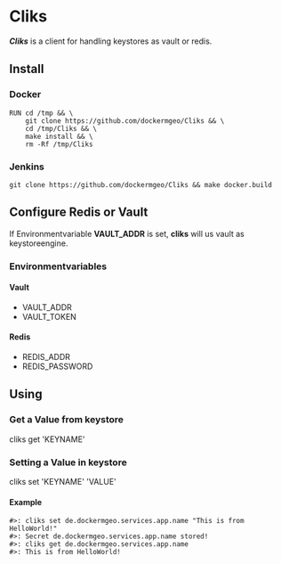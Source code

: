 # Cliks
***Cliks*** is a client for handling keystores as vault or redis.



## Install

### Docker
```
RUN cd /tmp && \
    git clone https://github.com/dockermgeo/Cliks && \
    cd /tmp/Cliks && \
    make install && \
    rm -Rf /tmp/Cliks
```
### Jenkins
```
git clone https://github.com/dockermgeo/Cliks && make docker.build
```


## Configure Redis or Vault
If Environmentvariable **VAULT_ADDR** is set, **cliks** will us vault as keystoreengine.


### Environmentvariables

#### Vault
- VAULT_ADDR
- VAULT_TOKEN

#### Redis
- REDIS_ADDR
- REDIS_PASSWORD


## Using

### Get a Value from keystore
cliks get 'KEYNAME'

### Setting a Value in keystore
cliks set 'KEYNAME' 'VALUE'


#### Example
```
#>: cliks set de.dockermgeo.services.app.name "This is from HelloWorld!"
#>: Secret de.dockermgeo.services.app.name stored!
#>: cliks get de.dockermgeo.services.app.name
#>: This is from HelloWorld!
```
